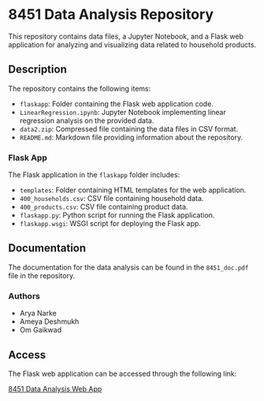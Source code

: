 # 8451 Data Analysis Repository

This repository contains data files, a Jupyter Notebook, and a Flask web application for analyzing and visualizing data related to household products.

## Description

The repository contains the following items:

- `flaskapp`: Folder containing the Flask web application code.
- `LinearRegression.ipynb`: Jupyter Notebook implementing linear regression analysis on the provided data.
- `data2.zip`: Compressed file containing the data files in CSV format.
- `README.md`: Markdown file providing information about the repository.

### Flask App

The Flask application in the `flaskapp` folder includes:

- `templates`: Folder containing HTML templates for the web application.
- `400_households.csv`: CSV file containing household data.
- `400_products.csv`: CSV file containing product data.
- `flaskapp.py`: Python script for running the Flask application.
- `flaskapp.wsgi`: WSGI script for deploying the Flask app.

## Documentation

The documentation for the data analysis can be found in the `8451_doc.pdf` file in the repository.

### Authors

- Arya Narke
- Ameya Deshmukh
- Om Gaikwad

## Access

The Flask web application can be accessed through the following link:

[8451 Data Analysis Web App](http://34.132.94.170/)

